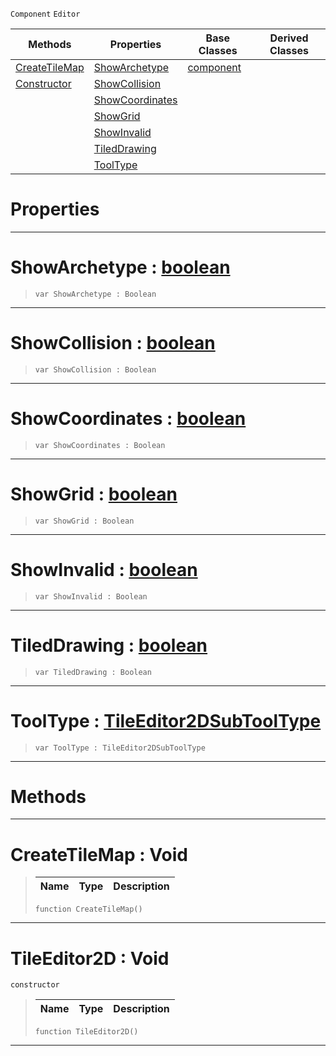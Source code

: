  `Component` `Editor`



|Methods|Properties|Base Classes|Derived Classes|
|---|---|---|---|
|[ CreateTileMap](tileeditor2d.md#createtilemap-void)|[ ShowArchetype](tileeditor2d.md#showarchetype-zilch-engin)|[component](component.md)| |
|[ Constructor](tileeditor2d.md#tileeditor2d-void)|[ ShowCollision](tileeditor2d.md#showcollision-zilch-engin)| | |
| |[ ShowCoordinates](tileeditor2d.md#showcoordinates-zilch-eng)| | |
| |[ ShowGrid](tileeditor2d.md#showgrid-zilch-engine-doc)| | |
| |[ ShowInvalid](tileeditor2d.md#showinvalid-zilch-engine)| | |
| |[ TiledDrawing](tileeditor2d.md#tileddrawing-zilch-engine)| | |
| |[ ToolType](tileeditor2d.md#tooltype-zilch-engine-doc)| | |


 #  Properties


---  
 #  ShowArchetype : [boolean](../nada_base_types/boolean.md)

> 
> ```TS:Nada
> var ShowArchetype : Boolean


---  
 #  ShowCollision : [boolean](../nada_base_types/boolean.md)

> 
> ```TS:Nada
> var ShowCollision : Boolean


---  
 #  ShowCoordinates : [boolean](../nada_base_types/boolean.md)

> 
> ```TS:Nada
> var ShowCoordinates : Boolean


---  
 #  ShowGrid : [boolean](../nada_base_types/boolean.md)

> 
> ```TS:Nada
> var ShowGrid : Boolean


---  
 #  ShowInvalid : [boolean](../nada_base_types/boolean.md)

> 
> ```TS:Nada
> var ShowInvalid : Boolean


---  
 #  TiledDrawing : [boolean](../nada_base_types/boolean.md)

> 
> ```TS:Nada
> var TiledDrawing : Boolean


---  
 #  ToolType : [TileEditor2DSubToolType](../enum_reference.md#tileeditor2dsubtooltype)

> 
> ```TS:Nada
> var ToolType : TileEditor2DSubToolType


---  
 #  Methods


---  
 #  CreateTileMap : Void

> 
> |Name|Type|Description|
> |---|---|---|
> ```TS:Nada
> function CreateTileMap()
> ``` 


---  
 #  TileEditor2D : Void

 `constructor`

> 
> |Name|Type|Description|
> |---|---|---|
> ```TS:Nada
> function TileEditor2D()
> ``` 


---  
 

 